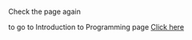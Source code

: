 Check the page again

to go to Introduction to Programming page [Click here](/Introduction-to-Programming)
